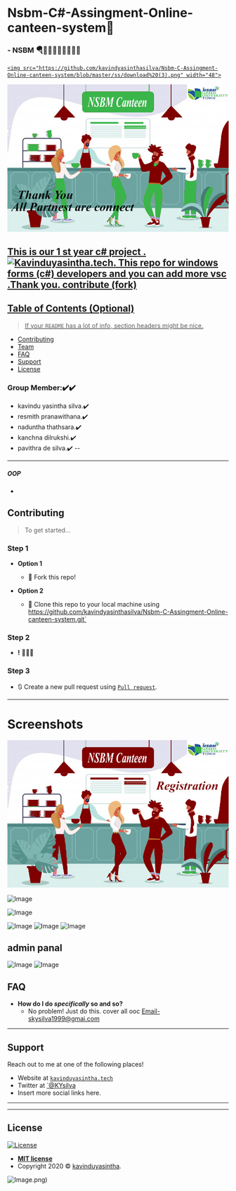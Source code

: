 # Nsbm-C#-Assingment-Online-canteen-system🔔
### - NSBM 🪂👨🏾‍🎓👨🏽‍💻🤘🏻  

<a href=""> 
    
    <img src="https://github.com/kavindyasinthasilva/Nsbm-C-Assingment-Online-canteen-system/blob/master/ss/download%20(3).png" width="48">

![Image](https://github.com/kavindyasinthasilva/Nsbm-Assingment-Online-canteen-system/blob/master/Cover/Untsitled-1.jpg )



This is our 1 st year c# project . ![Kavinduyasintha.tech](http://www.kavinduyasintha.tech/).
This repo for windows forms (c#) developers and you can add more vsc .Thank you. contribute  (fork)
---

## Table of Contents (Optional)

> If your `README` has a lot of info, section headers might be nice.

- [Contributing](#contributing)
- [Team](#team)
- [FAQ](#faq)
- [Support](#support)
- [License](#license)




### Group Member:✔️✔️

- kavindu yasintha silva.✔️
- resmith pranawithana.✔️
- naduntha thathsara.✔️
- kanchna dilrukshi.✔️
- pavithra de silva.✔️
--

---
##### OOP

-

## Contributing

> To get started...

### Step 1

- **Option 1**
    - 🍴 Fork this repo!

- **Option 2**
    - 👯 Clone this repo to your local machine using https://github.com/kavindyasinthasilva/Nsbm-C-Assingment-Online-canteen-system.git`

### Step 2

- **!** 🔨🔨🔨

### Step 3

- 🔃 Create a new pull request using <a href="https://github.com/kavindyasinthasilva/Nsbm-C-Assingment-Online-canteen-system.git" target="_blank">`Pull request`</a>.

---


# Screenshots



![Image](https://github.com/kavindyasinthasilva/Nsbm-Assingment-Online-canteen-system/blob/master/Cover/fged-1.jpg)

![Image](https://github.com/kavindyasinthasilva/Nsbm-C-Assingment-Online-canteen-system/blob/master/ss/Screenshot%20(283).png)

![Image](https://github.com/kavindyasinthasilva/Nsbm-C-Assingment-Online-canteen-system/blob/master/ss/Screenshot%20(284).png)

![Image](https://github.com/kavindyasinthasilva/Nsbm-C-Assingment-Online-canteen-system/blob/master/ss/Screenshot%20(285).png)
![Image](https://github.com/kavindyasinthasilva/Nsbm-C-Assingment-Online-canteen-system/blob/master/ss/Screenshot%20(286).png)
![Image](https://github.com/kavindyasinthasilva/Nsbm-C-Assingment-Online-canteen-system/blob/master/ss/Screenshot%20(287).png)

## admin panal

![Image](https://github.com/kavindyasinthasilva/Nsbm-C-Assingment-Online-canteen-system/blob/master/ss/Screenshot%20(282).png)
![Image](https://github.com/kavindyasinthasilva/Nsbm-C-Assingment-Online-canteen-system/blob/master/ss/Screenshot%20(281).png)



## FAQ

- **How do I do *specifically* so and so?**
    - No problem! Just do this.
    cover all ooc
    Email-skysilva1999@gmai.com

---

## Support

Reach out to me at one of the following places!

- Website at <a href="http://www.kavinduyasintha.tech/" target="_blank">`kavinduyasintha.tech`</a>
- Twitter at <a href="" target="_blank">`@KYsilva</a>
- Insert more social links here.

---


---

## License

[![License](http://img.shields.io/:license-mit-blue.svg?style=flat-square)](http://badges.mit-license.org)

- **[MIT license]()**
- Copyright 2020 © <a href="http://kavinduyasintha.tech" target="_blank">kavinduyasintha</a>.


![Image](https://github.com/kavindyasinthasilva/Nsbm-C-Assingment-Online-canteen-system/blob/master/ss/nsbm-2020.jpg).png)
